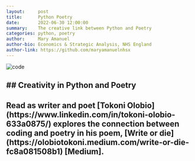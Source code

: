 ```yaml
---
layout:     post
title:      Python Poetry
date:       2022-06-30 12:00:00
summary:    The creative link between Python and Poetry
categories: python, poetry
author:     Mary Amanuel
author-bio: Economics & Strategic Analysis, NHS England
author-link: https://github.com/maryamanuelnhsx
---
```


<div class="nhsuk-grid-row">
    <div class="nhsuk-grid-column-one-third">
        <div class="nhsuk-card">
            <img alt="code" class="nhsuk-card__img" src="https://miro.medium.com/max/1400/1*oINHs75Ju4oL6W9HsnxdIQ.jpeg" />
        </div>
    </div>
    <div class="nhsuk-grid-column-two-thirds">
        <h2>## Creativity in Python and Poetry<h2>
        <p>Read as writer and poet [Tokoni Olobio](https://www.linkedin.com/in/tokoni-olobio-633a0875/) explores the connection between coding and poetry in his poem, [Write or die](https://olobiotokoni.medium.com/write-or-die-fc8a081508b1) [Medium].</p>
    </div>
</div>